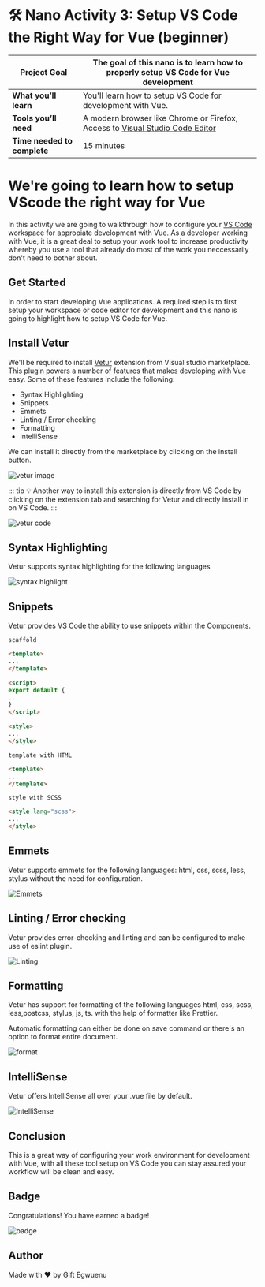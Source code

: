 # 🛠 Nano Activity 3: Setup VS Code the Right Way for Vue (beginner)

| **Project Goal**            |  The goal of this nano is to learn how to properly setup VS Code for Vue development                                                                                                                                   |
| --------------------------- | ------------------------------------------------------------------------------------------------------------------------------------------------------------------------------------------------ |
| **What you’ll learn**       | You'll learn how to setup VS Code for development with Vue.                                                                                            |
| **Tools you’ll need**       | A modern browser like Chrome or Firefox, Access to [Visual Studio Code Editor](https://code.visualstudio.com/download)
| **Time needed to complete** | 15 minutes


# We're going to learn how to setup VScode the right way for Vue

In this activity we are going to walkthrough how to configure your [VS Code](https://code.visualstudio.com/) workspace for appropiate development with Vue. As a developer working with Vue, it is a great deal to setup your work tool to increase productivity whereby you use a tool that already do most of the work you neccessarily don't need to bother about.

## Get Started

In order to start developing Vue applications. A required step is to first setup your workspace or code editor for development and this nano is going to highlight how to setup VS Code for Vue.

## Install Vetur
We'll be required to install [Vetur](https://marketplace.visualstudio.com/items?itemName=octref.vetur) extension from Visual studio marketplace. This plugin powers a number of features that makes developing with Vue easy. Some of these features include the following:

- Syntax Highlighting
- Snippets
- Emmets
- Linting / Error checking
- Formatting
- IntelliSense

We can install it directly from the marketplace by clicking on the install button.

![vetur image](./images/vetur-image.png)

::: tip 💡
Another way to install this extension is directly from VS Code by clicking on the extension tab and searching for Vetur and directly install in on VS Code.
:::

![vetur code](./images/vetur-code.png)


## Syntax Highlighting

Vetur supports syntax highlighting for the following languages

![syntax highlight](./images/vue-highlight.png)

## Snippets
Vetur provides VS Code the ability to use snippets within the Components.

`scaffold`
```html
<template>
...
</template>

<script>
export default {
...
}
</script>

<style>
...
</style>
```

`template with HTML`

```html
<template>
...
</template>
```

`style with SCSS`
```html
<style lang="scss">
...
</style>
```

## Emmets
Vetur supports emmets for the following languages: html, css, scss, less, stylus without the need for configuration.

![Emmets](./images/emmets.gif)

## Linting / Error checking

Vetur provides error-checking and linting and can be configured to make use of eslint plugin.

![Linting](./images/vetur-lint.png)

## Formatting
Vetur has support for formatting of the following languages html, css, scss, less,postcss, stylus, js, ts. with the help of formatter like Prettier.

Automatic formatting can either be done on save command or there's an option to format entire document.

![format](./images/format.png)

## IntelliSense
Vetur offers IntelliSense all over your .vue file by default.

![IntelliSense](./images/intelliSense.png)

## Conclusion
This is a great way of configuring your work environment for development with Vue, with all these tool setup on VS Code you can stay assured your workflow will be clean and easy.

## Badge

Congratulations! You have earned a badge!

![badge](./images/vs-code.png)

## Author

Made with ❤️ by Gift Egwuenu
